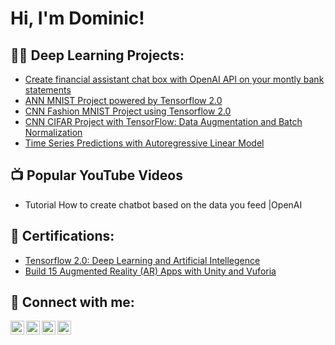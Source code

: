 <h1>Hi, I'm Dominic! </h1>

<h2>👨‍💻 Deep Learning Projects:</h2>


 - [Create financial assistant chat box with OpenAI API on your montly bank statements](https://github.com/joshmadakor1/Algorithms-Practice)
 - [ANN MNIST Project powered by Tensorflow 2.0](https://github.com/dominicmazvimavi/tf2annmnist)
 - [CNN Fashion MNIST Project using Tensorflow 2.0](https://github.com/dominicmazvimavi/tf2cnnfashionmnist/tree/main)
 - [CNN CIFAR Project with TensorFlow: Data Augmentation and Batch Normalization](https://github.com/dominicmazvimavi/tf2cnncifar)
 - [Time Series Predictions with Autoregressive Linear Model](https://github.com/dominicmazvimavi/AutoregressiveLinearModelPrediction)


<h2>📺 Popular YouTube Videos</h2>

- Tutorial How to create chatbot based on the data you feed |OpenAI
  

<h2>📄 Certifications:</h2>

- [Tensorflow 2.0: Deep Learning and Artificial Intellegence](https://www.udemy.com/certificate/UC-4793e67e-2b54-4a10-a20d-dbcc65411c2b/)
- [Build 15 Augmented Reality (AR) Apps with Unity and Vuforia](https://www.udemy.com/certificate/UC-cdef08ff-8c4d-4647-92b3-fe748bb8d7a8/)



<h2> 🤳 Connect with me:</h2>

[<img align="left" alt="JoshMadakor | YouTube" width="22px" src="https://cdn.jsdelivr.net/npm/simple-icons@v3/icons/youtube.svg" />][youtube]
[<img align="left" alt="JoshMadakor | Twitter" width="22px" src="https://cdn.jsdelivr.net/npm/simple-icons@v3/icons/twitter.svg" />][twitter]
[<img align="left" alt="JoshMadakor | LinkedIn" width="22px" src="https://cdn.jsdelivr.net/npm/simple-icons@v3/icons/linkedin.svg" />][linkedin]
[<img align="left" alt="JoshMadakor | Instagram" width="22px" src="https://cdn.jsdelivr.net/npm/simple-icons@v3/icons/instagram.svg" />][instagram]

[twitter]: https://twitter.com/joshmadakor
[youtube]: https://www.youtube.com/c/joshmadakor
[instagram]: https://www.instagram.com/joshmadakor/
[linkedin]: https://linkedin.com/in/joshmadakor

<!--
**joshmadakor1/joshmadakor1** is a ✨ _special_ ✨ repository because its `README.md` (this file) appears on your GitHub profile.

Here are some ideas to get you started:

- 🔭 I’m currently working on ...
- 🌱 I’m currently learning ...
- 👯 I’m looking to collaborate on ...
- 🤔 I’m looking for help with ...
- 💬 Ask me about ...
- 📫 How to reach me: ...
- 😄 Pronouns: ...
- ⚡ Fun fact: ...
-->

